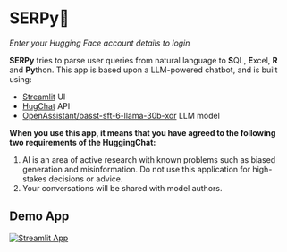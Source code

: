 # SERPy🐍
_Enter your Hugging Face account details to login_ 

**SERPy** tries to parse user queries from natural language to **S**QL, **E**xcel, **R** and **Py**thon.
This app is based upon a LLM-powered chatbot, and is built using:
- [Streamlit](https://streamlit.io/) UI
- [HugChat](https://github.com/Soulter/hugging-chat-api) API
- [OpenAssistant/oasst-sft-6-llama-30b-xor](https://huggingface.co/OpenAssistant/oasst-sft-6-llama-30b-xor) LLM model

**When you use this app, it means that you have agreed to the following two requirements of the HuggingChat:**
1. AI is an area of active research with known problems such as biased generation and misinformation. Do not use this application for high-stakes decisions or advice.
2. Your conversations will be shared with model authors.

## Demo App

[![Streamlit App](https://static.streamlit.io/badges/streamlit_badge_black_white.svg)](https://vserpy.streamlitapp.com/)
